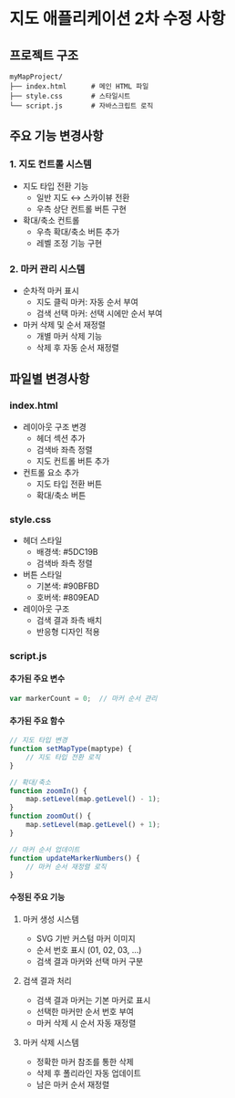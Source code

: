 # 지도 애플리케이션 2차 수정 사항

## 프로젝트 구조
```
myMapProject/
├── index.html      # 메인 HTML 파일
├── style.css       # 스타일시트
└── script.js       # 자바스크립트 로직
```

## 주요 기능 변경사항

### 1. 지도 컨트롤 시스템
- 지도 타입 전환 기능
  - 일반 지도 ↔ 스카이뷰 전환
  - 우측 상단 컨트롤 버튼 구현
- 확대/축소 컨트롤
  - 우측 확대/축소 버튼 추가
  - 레벨 조정 기능 구현

### 2. 마커 관리 시스템
- 순차적 마커 표시
  - 지도 클릭 마커: 자동 순서 부여
  - 검색 선택 마커: 선택 시에만 순서 부여
- 마커 삭제 및 순서 재정렬
  - 개별 마커 삭제 기능
  - 삭제 후 자동 순서 재정렬

## 파일별 변경사항

### index.html
- 레이아웃 구조 변경
  - 헤더 섹션 추가
  - 검색바 좌측 정렬
  - 지도 컨트롤 버튼 추가
- 컨트롤 요소 추가
  - 지도 타입 전환 버튼
  - 확대/축소 버튼

### style.css
- 헤더 스타일
  - 배경색: #5DC19B
  - 검색바 좌측 정렬
- 버튼 스타일
  - 기본색: #90BFBD
  - 호버색: #809EAD
- 레이아웃 구조
  - 검색 결과 좌측 배치
  - 반응형 디자인 적용

### script.js

#### 추가된 주요 변수
```javascript
var markerCount = 0;  // 마커 순서 관리
```

#### 추가된 주요 함수
```javascript
// 지도 타입 변경
function setMapType(maptype) {
    // 지도 타입 전환 로직
}

// 확대/축소
function zoomIn() {
    map.setLevel(map.getLevel() - 1);
}
function zoomOut() {
    map.setLevel(map.getLevel() + 1);
}

// 마커 순서 업데이트
function updateMarkerNumbers() {
    // 마커 순서 재정렬 로직
}
```

#### 수정된 주요 기능
1. 마커 생성 시스템
   - SVG 기반 커스텀 마커 이미지
   - 순서 번호 표시 (01, 02, 03, ...)
   - 검색 결과 마커와 선택 마커 구분

2. 검색 결과 처리
   - 검색 결과 마커는 기본 마커로 표시
   - 선택한 마커만 순서 번호 부여
   - 마커 삭제 시 순서 자동 재정렬

3. 마커 삭제 시스템
   - 정확한 마커 참조를 통한 삭제
   - 삭제 후 폴리라인 자동 업데이트
   - 남은 마커 순서 재정렬
 